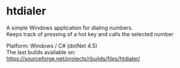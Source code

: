 # htdialer
A simple Windows application for dialing numbers.  
Keeps track of pressing of a hot key and calls the selected number  

Platform: Windows / C# (dotNet 4.5)  
The last builds available on: https://sourceforge.net/projects/rbuilds/files/htdialer/
